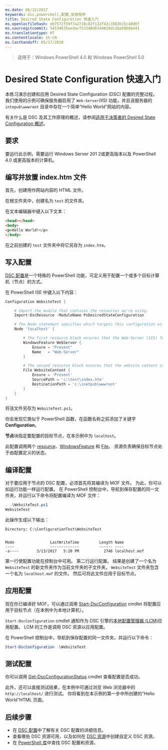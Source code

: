 ```yaml
---
ms.date: 06/12/2017
keywords: dsc,powershell,配置,安装程序
title: Desired State Configuration 快速入门
ms.openlocfilehash: eb7572f39f7a2710c82f132f42c3502b15c48d0f
ms.sourcegitcommit: 54534635eedacf531d8d6344019dc16a50b8b441
ms.translationtype: HT
ms.contentlocale: zh-CN
ms.lasthandoff: 05/17/2018
---
```

> 适用于：Windows PowerShell 4.0 和 Windows PowerShell 5.0

# <a name="desired-state-configuration-quick-start"></a>Desired State Configuration 快速入门

本练习演示创建和应用 Desired State Configuration (DSC) 配置的完整过程。
我们使用的示例可确保服务器启用了 `Web-Server`(IIS) 功能，并且该服务器的 `intepub\wwwroot` 目录中存在一个简单“Hello World”网站的内容。

有关什么是 DSC 及其工作原理的概述，请参阅[适用于决策者的 Desired State Configuration 概述](decisionMaker.md)。

## <a name="requirements"></a>要求

要运行此示例，需要运行 Windows Server 201 2或更高版本以及 PowerShell 4.0 或更高版本的计算机。

## <a name="write-and-place-the-indexhtm-file"></a>编写并放置 index.htm 文件

首先，创建用作网站内容的 HTML 文件。

在根文件夹中，创建名为 `test` 的文件夹。

在文本编辑器中键入以下文本：

```html
<head></head>
<body>
<p>Hello World!</p>
</body>
```

在之前创建的 `test` 文件夹中将它另存为 `index.htm`。

## <a name="write-the-configuration"></a>写入配置

[DSC 配置](configurations.md)是一个特殊的 PowerShell 功能，可定义用于配置一个或多个目标计算机（节点）的方式。

在 PowerShell ISE 中键入以下内容：

```powershell
Configuration WebsiteTest {

    # Import the module that contains the resources we're using.
    Import-DscResource -ModuleName PsDesiredStateConfiguration

    # The Node statement specifies which targets this configuration will be applied to.
    Node 'localhost' {

        # The first resource block ensures that the Web-Server (IIS) feature is enabled.
        WindowsFeature WebServer {
            Ensure = "Present"
            Name   = "Web-Server"
        }

        # The second resource block ensures that the website content copied to the website root folder.
        File WebsiteContent {
            Ensure = 'Present'
            SourcePath = 'c:\test\index.htm'
            DestinationPath = 'c:\inetpub\wwwroot'
        }
    }
}
```

将该文件另存为 `WebsiteTest.ps1`。

你会发现它类似于 PowerShell 函数，在函数名称之前添加了关键字 **Configuration**。

**节点**块指定要配置的目标节点，在本示例中为 `localhost`。

此配置调用两个 [resource](resources.md)、[WindowsFeature](windowsFeatureResource.md) 和 [File](fileResource.md)。
资源负责确保目标节点处于由配置定义的状态。

## <a name="compile-the-configuration"></a>编译配置

对于要应用于节点的 DSC 配置，必须首先将其编译为 MOF 文件。
为此，你可以如运行功能一样运行配置。
在 PowerShell 控制台中，导航到保存配置的同一文件夹，并运行以下命令将配置编译为 MOF 文件：

```powershell
. .\WebsiteTest.ps1
WebsiteTest
```

此操作生成以下输出：

```
Directory: C:\ConfigurationTest\WebsiteTest


Mode                LastWriteTime         Length Name
----                -------------         ------ ----
-a----        3/13/2017   5:20 PM           2746 localhost.mof
```

第一行使配置功能在控制台中可用。
第二行运行配置。
结果是创建了一个名为 `WebsiteTest` 的新文件夹作为当前文件夹的子文件夹。
`WebsiteTest` 文件夹包含一个名为 `localhost.mof` 的文件。
然后可将此文件应用于目标节点。

## <a name="apply-the-configuration"></a>应用配置

现在你已编译好 MOF，可以通过调用 [Start-DscConfiguration](/reference/5.1/PSDesiredStateConfiguration/Start-DscConfiguration) cmdlet 将配置应用于目标节点（在本例中为本地计算机）。

`Start-DscConfiguration` cmdlet 通知作为 DSC 引擎的[本地配置管理器 (LCM)](metaConfig.md)应用配置。
LCM 的工作是调用 DSC 资源以应用配置。

在 PowerShell 控制台中，导航到保存配置的同一文件夹，并运行以下命令：

```powershell
Start-DscConfiguration .\WebsiteTest
```

## <a name="test-the-configuration"></a>测试配置

你可以调用 [Get-DscConfigurationStatus](/reference/5.1/PSDesiredStateConfiguration/Get-DscConfigurationStatus) cmdlet 查看配置是否成功。

此外，还可以直接测试结果，在本例中可通过浏览 Web 浏览器中的 `http://localhost/` 进行测试。
你将看到在本示例的第一步中所创建的“Hello World”HTML 页面。

## <a name="next-steps"></a>后续步骤

- 在 [DSC 配置](configurations.md)中了解有关 DSC 配置的详细信息。
- 查看哪些 DSC 资源可用，以及如何在 [DSC 资源](resources.md)中创建自定义 DSC 资源。
- 在 [PowerShell 库](https://www.powershellgallery.com/)中查找 DSC 配置和资源。